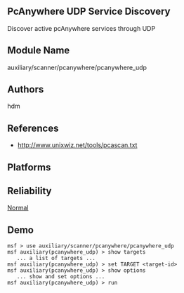 ## PcAnywhere UDP Service Discovery

Discover active pcAnywhere services through UDP


## Module Name
auxiliary/scanner/pcanywhere/pcanywhere_udp

## Authors
hdm


## References
* http://www.unixwiz.net/tools/pcascan.txt




## Platforms


## Reliability
[Normal](https://github.com/rapid7/metasploit-framework/wiki/Exploit-Ranking)

## Demo

```
msf > use auxiliary/scanner/pcanywhere/pcanywhere_udp
msf auxiliary(pcanywhere_udp) > show targets
   ... a list of targets ...
msf auxiliary(pcanywhere_udp) > set TARGET <target-id>
msf auxiliary(pcanywhere_udp) > show options
   ... show and set options ...
msf auxiliary(pcanywhere_udp) > run
```
    
    